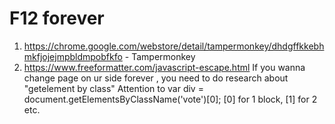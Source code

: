 # F12 forever
1. https://chrome.google.com/webstore/detail/tampermonkey/dhdgffkkebhmkfjojejmpbldmpobfkfo - Tampermonkey 
2. https://www.freeformatter.com/javascript-escape.html 
If you wanna change page on ur side forever , you need to do research about "getelement by class" 
Attention to var div = document.getElementsByClassName('vote')[0]; 
[0] for 1 block, [1] for 2 etc.
